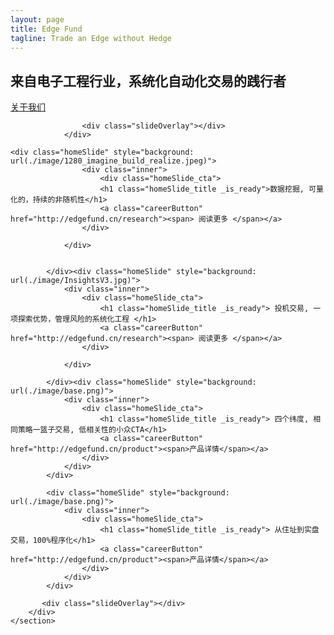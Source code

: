 ```yaml
---
layout: page
title: Edge Fund 
tagline: Trade an Edge without Hedge 
---
```


  <!-- Styles -->
  <link rel="stylesheet" media="all" href="./image/site.min.css" type="text/css">
  <!-- Modernizr -->
  <script src="./image/modernizr.min.js"></script>

<div class="contentWrapper">
    <section class="homepage-slideshow-section">
        <div data-js-component="homeSlideShow" class="home-slideshow">
                <div class="homeSlide" style="background: url(./image/aitrading.jpg)">
                     <div class="inner">
                       <div class="homeSlide_cta">
                        <h1 class="homeSlide_title _is_ready"> 来自电子工程行业，系统化自动化交易的践行者</h1>
                        <a class="careerButton" href="http://edgefund.cn/about"><span> 关于我们 </span></a>
                     </div>
                </div>

                	<div class="slideOverlay"></div>
                </div>

	<div class="homeSlide" style="background: url(./image/1280_imagine_build_realize.jpeg)">
                	<div class="inner">
                    	<div class="homeSlide_cta">
                        <h1 class="homeSlide_title _is_ready">数据挖掘, 可量化的，持续的非随机性</h1>
                        <a class="careerButton" href="http://edgefund.cn/research"><span> 阅读更多 </span></a>
                    </div>
                    
                </div>


            </div><div class="homeSlide" style="background: url(./image/InsightsV3.jpg)">
                <div class="inner">
                    <div class="homeSlide_cta">
                        <h1 class="homeSlide_title _is_ready"> 投机交易, 一项探索优势，管理风险的系统化工程 </h1>
                        <a class="careerButton" href="http://edgefund.cn/research"><span> 阅读更多 </span></a>
                    </div>
                    
                </div>

            </div><div class="homeSlide" style="background: url(./image/base.png)">
                <div class="inner">
                    <div class="homeSlide_cta">
                        <h1 class="homeSlide_title _is_ready"> 四个纬度, 相同策略一篮子交易, 低相关性的小众CTA</h1>
                        <a class="careerButton" href="http://edgefund.cn/product"><span>产品详情</span></a>
                    </div>
                </div>
            </div>

            <div class="homeSlide" style="background: url(./image/base.png)">
                <div class="inner">
                    <div class="homeSlide_cta">
                        <h1 class="homeSlide_title _is_ready"> 从住址到实盘交易，100%程序化</h1>
                        <a class="careerButton" href="http://edgefund.cn/product"><span>产品详情</span></a>
                    </div>
                </div>
            </div>
                
           <div class="slideOverlay"></div>
        </div>
    </section>
</div><!-- /.contentWrapper -->

<script src="https://www.twosigma.com/static/js/build/site.min.js?v=9"></script>
